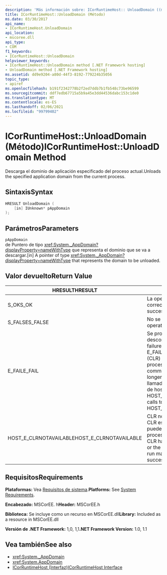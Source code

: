 ```yaml
---
description: 'Más información sobre: ICorRuntimeHost:: UnloadDomain ((método)'
title: ICorRuntimeHost::UnloadDomain (Método)
ms.date: 03/30/2017
api_name:
- ICorRuntimeHost.UnloadDomain
api_location:
- mscoree.dll
api_type:
- COM
f1_keywords:
- ICorRuntimeHost::UnloadDomain
helpviewer_keywords:
- ICorRuntimeHost::UnloadDomain method [.NET Framework hosting]
- UnloadDomain method [.NET Framework hosting]
ms.assetid: dd9e9204-a80d-44f3-8192-779224b35056
topic_type:
- apiref
ms.openlocfilehash: b191f2342778b2f2ed7ddb7b1fb548c73be96599
ms.sourcegitcommit: ddf7edb67715a5b9a45e3dd44536dabc153c1de0
ms.translationtype: MT
ms.contentlocale: es-ES
ms.lasthandoff: 02/06/2021
ms.locfileid: "99799402"
---
```

# <a name="icorruntimehostunloaddomain-method"></a><span data-ttu-id="f85ba-103">ICorRuntimeHost::UnloadDomain (Método)</span><span class="sxs-lookup"><span data-stu-id="f85ba-103">ICorRuntimeHost::UnloadDomain Method</span></span>

<span data-ttu-id="f85ba-104">Descarga el dominio de aplicación especificado del proceso actual.</span><span class="sxs-lookup"><span data-stu-id="f85ba-104">Unloads the specified application domain from the current process.</span></span>  
  
## <a name="syntax"></a><span data-ttu-id="f85ba-105">Sintaxis</span><span class="sxs-lookup"><span data-stu-id="f85ba-105">Syntax</span></span>  
  
```cpp  
HRESULT UnloadDomain (  
    [in] IUnknown* pAppDomain  
);  
```  
  
## <a name="parameters"></a><span data-ttu-id="f85ba-106">Parámetros</span><span class="sxs-lookup"><span data-stu-id="f85ba-106">Parameters</span></span>  

 `pAppDomain`  
 <span data-ttu-id="f85ba-107">de Puntero de tipo <xref:System._AppDomain?displayProperty=nameWithType> que representa el dominio que se va a descargar.</span><span class="sxs-lookup"><span data-stu-id="f85ba-107">[in] A pointer of type <xref:System._AppDomain?displayProperty=nameWithType> that represents the domain to be unloaded.</span></span>  
  
## <a name="return-value"></a><span data-ttu-id="f85ba-108">Valor devuelto</span><span class="sxs-lookup"><span data-stu-id="f85ba-108">Return Value</span></span>  
  
|<span data-ttu-id="f85ba-109">HRESULT</span><span class="sxs-lookup"><span data-stu-id="f85ba-109">HRESULT</span></span>|<span data-ttu-id="f85ba-110">Descripción</span><span class="sxs-lookup"><span data-stu-id="f85ba-110">Description</span></span>|  
|-------------|-----------------|  
|<span data-ttu-id="f85ba-111">S_OK</span><span class="sxs-lookup"><span data-stu-id="f85ba-111">S_OK</span></span>|<span data-ttu-id="f85ba-112">La operación se realizó correctamente.</span><span class="sxs-lookup"><span data-stu-id="f85ba-112">The operation was successful.</span></span>|  
|<span data-ttu-id="f85ba-113">S_FALSE</span><span class="sxs-lookup"><span data-stu-id="f85ba-113">S_FALSE</span></span>|<span data-ttu-id="f85ba-114">No se pudo completar la operación.</span><span class="sxs-lookup"><span data-stu-id="f85ba-114">The operation failed to complete.</span></span>|  
|<span data-ttu-id="f85ba-115">E_FAIL</span><span class="sxs-lookup"><span data-stu-id="f85ba-115">E_FAIL</span></span>|<span data-ttu-id="f85ba-116">Se produjo un error grave desconocido.</span><span class="sxs-lookup"><span data-stu-id="f85ba-116">An unknown, catastrophic failure occurred.</span></span> <span data-ttu-id="f85ba-117">Si un método devuelve E_FAIL, el Common Language Runtime (CLR) ya no se puede usar en el proceso.</span><span class="sxs-lookup"><span data-stu-id="f85ba-117">If a method returns E_FAIL, the common language runtime (CLR) is no longer usable in the process.</span></span> <span data-ttu-id="f85ba-118">Las llamadas subsiguientes a cualquier API de hospedaje devuelven HOST_E_CLRNOTAVAILABLE.</span><span class="sxs-lookup"><span data-stu-id="f85ba-118">Subsequent calls to any hosting APIs return HOST_E_CLRNOTAVAILABLE.</span></span>|  
|<span data-ttu-id="f85ba-119">HOST_E_CLRNOTAVAILABLE</span><span class="sxs-lookup"><span data-stu-id="f85ba-119">HOST_E_CLRNOTAVAILABLE</span></span>|<span data-ttu-id="f85ba-120">CLR no se ha cargado en un proceso o CLR está en un estado en el que no puede ejecutar código administrado ni procesar la llamada correctamente.</span><span class="sxs-lookup"><span data-stu-id="f85ba-120">The CLR has not been loaded into a process, or the CLR is in a state in which it cannot run managed code or process the call successfully.</span></span>|  
  
## <a name="requirements"></a><span data-ttu-id="f85ba-121">Requisitos</span><span class="sxs-lookup"><span data-stu-id="f85ba-121">Requirements</span></span>  

 <span data-ttu-id="f85ba-122">**Plataformas:** Vea [Requisitos de sistema](../../get-started/system-requirements.md).</span><span class="sxs-lookup"><span data-stu-id="f85ba-122">**Platforms:** See [System Requirements](../../get-started/system-requirements.md).</span></span>  
  
 <span data-ttu-id="f85ba-123">**Encabezado:** MSCorEE. h</span><span class="sxs-lookup"><span data-stu-id="f85ba-123">**Header:** MSCorEE.h</span></span>  
  
 <span data-ttu-id="f85ba-124">**Biblioteca:** Se incluye como un recurso en MSCorEE.dll</span><span class="sxs-lookup"><span data-stu-id="f85ba-124">**Library:** Included as a resource in MSCorEE.dll</span></span>  
  
 <span data-ttu-id="f85ba-125">**Versión de .NET Framework:** 1,0, 1,1</span><span class="sxs-lookup"><span data-stu-id="f85ba-125">**.NET Framework Version:** 1.0, 1.1</span></span>  
  
## <a name="see-also"></a><span data-ttu-id="f85ba-126">Vea también</span><span class="sxs-lookup"><span data-stu-id="f85ba-126">See also</span></span>

- <xref:System._AppDomain>
- <xref:System.AppDomain>
- [<span data-ttu-id="f85ba-127">ICorRuntimeHost (Interfaz)</span><span class="sxs-lookup"><span data-stu-id="f85ba-127">ICorRuntimeHost Interface</span></span>](icorruntimehost-interface.md)

